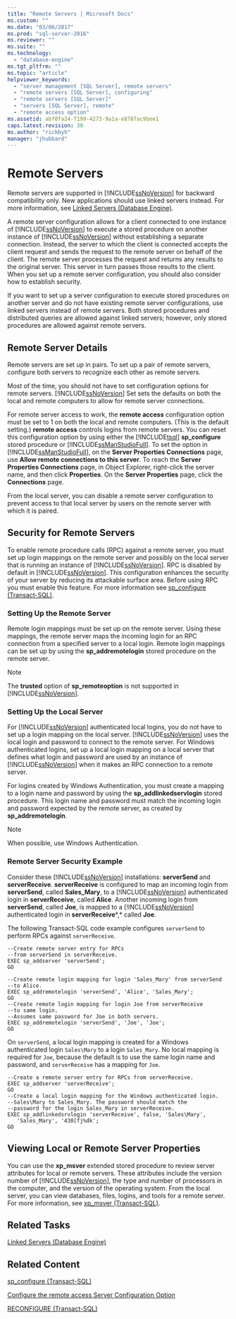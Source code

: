 ```yaml
---
title: "Remote Servers | Microsoft Docs"
ms.custom: ""
ms.date: "03/06/2017"
ms.prod: "sql-server-2016"
ms.reviewer: ""
ms.suite: ""
ms.technology: 
  - "database-engine"
ms.tgt_pltfrm: ""
ms.topic: "article"
helpviewer_keywords: 
  - "server management [SQL Server], remote servers"
  - "remote servers [SQL Server], configuring"
  - "remote servers [SQL Server]"
  - "servers [SQL Server], remote"
  - "remote access option"
ms.assetid: abf0fa24-f199-4273-9a1a-e8787ac9bee1
caps.latest.revision: 30
ms.author: "rickbyh"
manager: "jhubbard"
---
```

# Remote Servers
  Remote servers are supported in [!INCLUDE[ssNoVersion](../../../advanced-analytics/r-services/includes/ssnoversion-md.md)] for backward compatibility only. New applications should use linked servers instead. For more information, see [Linked Servers &#40;Database Engine&#41;](../../../relational-databases/linked-servers/linked-servers-database-engine.md).  
  
 A remote server configuration allows for a client connected to one instance of [!INCLUDE[ssNoVersion](../../../advanced-analytics/r-services/includes/ssnoversion-md.md)] to execute a stored procedure on another instance of [!INCLUDE[ssNoVersion](../../../advanced-analytics/r-services/includes/ssnoversion-md.md)] without establishing a separate connection. Instead, the server to which the client is connected accepts the client request and sends the request to the remote server on behalf of the client. The remote server processes the request and returns any results to the original server. This server in turn passes those results to the client. When you set up a remote server configuration, you should also consider how to establish security.  
  
 If you want to set up a server configuration to execute stored procedures on another server and do not have existing remote server configurations, use linked servers instead of remote servers. Both stored procedures and distributed queries are allowed against linked servers; however, only stored procedures are allowed against remote servers.  
  
## Remote Server Details  
 Remote servers are set up in pairs. To set up a pair of remote servers, configure both servers to recognize each other as remote servers.  
  
 Most of the time, you should not have to set configuration options for remote servers. [!INCLUDE[ssNoVersion](../../../advanced-analytics/r-services/includes/ssnoversion-md.md)] Set sets the defaults on both the local and remote computers to allow for remote server connections.  
  
 For remote server access to work, the **remote access** configuration option must be set to 1 on both the local and remote computers. (This is the default setting.)  **remote access** controls logins from remote servers. You can reset this configuration option by using either the [!INCLUDE[tsql](../../../advanced-analytics/r-services/includes/tsql-md.md)] **sp_configure** stored procedure or [!INCLUDE[ssManStudioFull](../../../advanced-analytics/r-services/includes/ssmanstudiofull-md.md)]. To set the option in [!INCLUDE[ssManStudioFull](../../../advanced-analytics/r-services/includes/ssmanstudiofull-md.md)], on the **Server Properties Connections** page, use **Allow remote connections to this server**. To reach the **Server Properties Connections** page, in Object Explorer, right-click the server name, and then click **Properties**. On the **Server Properties** page, click the **Connections** page.  
  
 From the local server, you can disable a remote server configuration to prevent access to that local server by users on the remote server with which it is paired.  
  
## Security for Remote Servers  
 To enable remote procedure calls (RPC) against a remote server, you must set up login mappings on the remote server and possibly on the local server that is running an instance of [!INCLUDE[ssNoVersion](../../../advanced-analytics/r-services/includes/ssnoversion-md.md)]. RPC is disabled by default in [!INCLUDE[ssNoVersion](../../../advanced-analytics/r-services/includes/ssnoversion-md.md)]. This configuration enhances the security of your server by reducing its attackable surface area. Before using RPC you must enable this feature. For more information see [sp_configure &#40;Transact-SQL&#41;](../../../relational-databases/reference/system-stored-procedures/sp-configure-transact-sql.md).  
  
### Setting Up the Remote Server  
 Remote login mappings must be set up on the remote server. Using these mappings, the remote server maps the incoming login for an RPC connection from a specified server to a local login. Remote login mappings can be set up by using the **sp_addremotelogin** stored procedure on the remote server.  
  
> [!NOTE]  
>  The **trusted** option of  **sp_remoteoption** is not supported in [!INCLUDE[ssNoVersion](../../../advanced-analytics/r-services/includes/ssnoversion-md.md)].  
  
### Setting Up the Local Server  
 For [!INCLUDE[ssNoVersion](../../../advanced-analytics/r-services/includes/ssnoversion-md.md)] authenticated local logins, you do not have to set up a login mapping on the local server. [!INCLUDE[ssNoVersion](../../../advanced-analytics/r-services/includes/ssnoversion-md.md)] uses the local login and password to connect to the remote server. For Windows authenticated logins, set up a local login mapping on a local server that defines what login and password are used by an instance of [!INCLUDE[ssNoVersion](../../../advanced-analytics/r-services/includes/ssnoversion-md.md)] when it makes an RPC connection to a remote server.  
  
 For logins created by Windows Authentication, you must create a mapping to a login name and password by using the **sp_addlinkedservlogin** stored procedure. This login name and password must match the incoming login and password expected by the remote server, as created by **sp_addremotelogin**.  
  
> [!NOTE]  
>  When possible, use Windows Authentication.  
  
### Remote Server Security Example  
 Consider these [!INCLUDE[ssNoVersion](../../../advanced-analytics/r-services/includes/ssnoversion-md.md)] installations: **serverSend** and **serverReceive**. **serverReceive** is configured to map an incoming login from **serverSend**, called **Sales_Mary**, to a [!INCLUDE[ssNoVersion](../../../advanced-analytics/r-services/includes/ssnoversion-md.md)] authenticated login in **serverReceive**, called **Alice**. Another incoming login from **serverSend**, called **Joe**, is mapped to a [!INCLUDE[ssNoVersion](../../../advanced-analytics/r-services/includes/ssnoversion-md.md)] authenticated login in **serverReceive***,* called **Joe**.  
  
 The following Transact-SQL code example configures `serverSend` to perform RPCs against `serverReceive`.  
  
```  
--Create remote server entry for RPCs   
--from serverSend in serverReceive.  
EXEC sp_addserver 'serverSend';  
GO  
  
--Create remote login mapping for login 'Sales_Mary' from serverSend  
--to Alice.  
EXEC sp_addremotelogin 'serverSend', 'Alice', 'Sales_Mary';  
GO  
--Create remote login mapping for login Joe from serverReceive   
--to same login.  
--Assumes same password for Joe in both servers.  
EXEC sp_addremotelogin 'serverSend', 'Joe', 'Joe';  
GO  
```  
  
 On `serverSend`, a local login mapping is created for a Windows authenticated login `Sales\Mary` to a login `Sales_Mary`. No local mapping is required for `Joe`, because the default is to use the same login name and password, and `serverReceive` has a mapping for `Joe`.  
  
```  
--Create a remote server entry for RPCs from serverReceive.  
EXEC sp_addserver 'serverReceive';  
GO  
--Create a local login mapping for the Windows authenticated login.  
--Sales\Mary to Sales_Mary. The password should match the  
--password for the login Sales_Mary in serverReceive.  
EXEC sp_addlinkedsrvlogin 'serverReceive', false, 'Sales\Mary',  
   'Sales_Mary', '430[fj%dk';  
GO  
```  
  
## Viewing Local or Remote Server Properties  
 You can use the **xp_msver** extended stored procedure to review server attributes for local or remote servers. These attributes include the version number of [!INCLUDE[ssNoVersion](../../../advanced-analytics/r-services/includes/ssnoversion-md.md)], the type and number of processors in the computer, and the version of the operating system. From the local server, you can view databases, files, logins, and tools for a remote server. For more information, see [xp_msver &#40;Transact-SQL&#41;](../../../relational-databases/reference/system-stored-procedures/xp-msver-transact-sql.md).  
  
## Related Tasks  
 [Linked Servers &#40;Database Engine&#41;](../../../relational-databases/linked-servers/linked-servers-database-engine.md)  
  
## Related Content  
 [sp_configure &#40;Transact-SQL&#41;](../../../relational-databases/reference/system-stored-procedures/sp-configure-transact-sql.md)  
  
 [Configure the remote access Server Configuration Option](../../../database-engine/configure/windows/configure-the-remote-access-server-configuration-option.md)  
  
 [RECONFIGURE &#40;Transact-SQL&#41;](../../../t-sql/language-elements/reconfigure-transact-sql.md)  
  
  